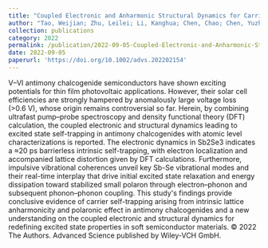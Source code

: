 ```yaml
---
title: "Coupled Electronic and Anharmonic Structural Dynamics for Carrier Self-Trapping in Photovoltaic Antimony Chalcogenides"
author: "Tao, Weijian; Zhu, Leilei; Li, Kanghua; Chen, Chao; Chen, Yuzhong; Li, Yujie; Li, Xufeng; Tang, Jiang; Shang, Honghui; Zhu, Haiming"
collection: publications
category: 2022
permalink: /publication/2022-09-05-Coupled-Electronic-and-Anharmonic-Structural-Dynamics-for-Carrier-Self-Trapping-in-Photovoltaic-Antimony-Chalcogenides
date: 2022-09-05
paperurl: 'https://doi.org/10.1002/advs.202202154'
---
```


V–VI antimony chalcogenide semiconductors have shown exciting potentials for thin film photovoltaic applications. However, their solar cell efficiencies are strongly hampered by anomalously large voltage loss (>0.6 V), whose origin remains controversial so far. Herein, by combining ultrafast pump–probe spectroscopy and density functional theory (DFT) calculation, the coupled electronic and structural dynamics leading to excited state self-trapping in antimony chalcogenides with atomic level characterizations is reported. The electronic dynamics in Sb2Se3 indicates a ≈20 ps barrierless intrinsic self-trapping, with electron localization and accompanied lattice distortion given by DFT calculations. Furthermore, impulsive vibrational coherences unveil key Sb-Se vibrational modes and their real-time interplay that drive initial excited state relaxation and energy dissipation toward stabilized small polaron through electron–phonon and subsequent phonon–phonon coupling. This study's findings provide conclusive evidence of carrier self-trapping arising from intrinsic lattice anharmonicity and polaronic effect in antimony chalcogenides and a new understanding on the coupled electronic and structural dynamics for redefining excited state properties in soft semiconductor materials. © 2022 The Authors. Advanced Science published by Wiley-VCH GmbH.
